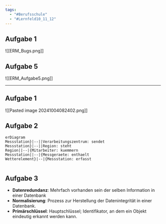 ```yaml
---
tags:
  - "#Berufsschule"
  - "#Lernfeld10_11_12"
---
```

## Aufgabe 1
![[ERM_Bugs.png]]

## Aufgabe 5
![[ERM_Aufgabe5.png]]

---
## Aufgabe 1
![[Pasted image 20241004082402.png]]

## Aufgabe 2
```mermaid
erDiagram
Messstation}|--||Verarbeitungszentrum: sendet
Messstation}|--||Region: steht
Region||--|{Mitarbeiter: kuemmern
Messstation||--|{Messgeraete: enthaelt
Wetterelement}|--|{Messstation: erfasst


```

## Aufgabe 3
+ **Datenredundanz**: Mehrfach vorhanden sein der selben Information in einer Datenbank
+ **Normalisierung**: Prozess zur Herstellung der Datenintegrität in einer Datenbank.
+ **Primärschlüssel**: Hauptschlüssel; Identifikator, an dem ein Objekt eindeutig erkannt werden kann.